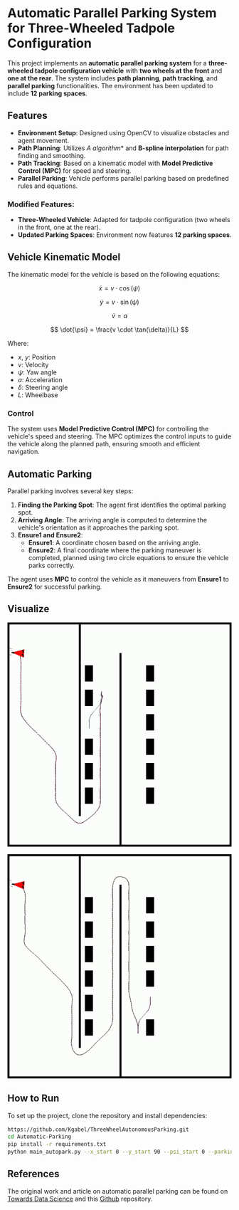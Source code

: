# Automatic Parallel Parking System for Three-Wheeled Tadpole Configuration

This project implements an **automatic parallel parking system** for a **three-wheeled tadpole configuration vehicle** with **two wheels at the front** and **one at the rear**. The system includes **path planning**, **path tracking**, and **parallel parking** functionalities. The environment has been updated to include **12 parking spaces**.

## Features

- **Environment Setup**: Designed using OpenCV to visualize obstacles and agent movement.
- **Path Planning**: Utilizes **A* algorithm** and **B-spline interpolation** for path finding and smoothing.
- **Path Tracking**: Based on a kinematic model with **Model Predictive Control (MPC)** for speed and steering.
- **Parallel Parking**: Vehicle performs parallel parking based on predefined rules and equations.

### Modified Features:
- **Three-Wheeled Vehicle**: Adapted for tadpole configuration (two wheels in the front, one at the rear).
- **Updated Parking Spaces**: Environment now features **12 parking spaces**.

## Vehicle Kinematic Model

The kinematic model for the vehicle is based on the following equations:


$$ \dot{x} = v \cdot \cos(\psi) $$

$$ \dot{y} = v \cdot \sin(\psi) $$

$$ \dot{v} = a $$

$$ \dot{\psi} = \frac{v \cdot \tan(\delta)}{L} $$



Where:
- $x$, $y$: Position
- $v$: Velocity
- $\psi$: Yaw angle
- $a$: Acceleration
- $\delta$: Steering angle
- $L$: Wheelbase

### Control

The system uses **Model Predictive Control (MPC)** for controlling the vehicle's speed and steering. The MPC optimizes the control inputs to guide the vehicle along the planned path, ensuring smooth and efficient navigation.

## Automatic Parking

Parallel parking involves several key steps:

1. **Finding the Parking Spot**: The agent first identifies the optimal parking spot.
2. **Arriving Angle**: The arriving angle is computed to determine the vehicle's orientation as it approaches the parking spot.
3. **Ensure1 and Ensure2**:
    - **Ensure1**: A coordinate chosen based on the arriving angle.
    - **Ensure2**: A final coordinate where the parking maneuver is completed, planned using two circle equations to ensure the vehicle parks correctly.

The agent uses **MPC** to control the vehicle as it maneuvers from **Ensure1** to **Ensure2** for successful parking.

## Visualize
![](GIF/result1.gif)

![](GIF/result2.gif)

## How to Run

To set up the project, clone the repository and install dependencies:
```bash
https://github.com/Kgabel/ThreeWheelAutonomousParking.git
cd Automatic-Parking
pip install -r requirements.txt
python main_autopark.py --x_start 0 --y_start 90 --psi_start 0 --parking 4
```

## References
The original work and article on automatic parallel parking can be found on [Towards Data Science](https://towardsdatascience.com/automatic-parallel-parking-system-including-path-planning-path-tracking-and-parallel-parking-in-a-ece780b2e8e0) and this [Github](https://github.com/Pandas-Team/Automatic-Parking/tree/master) repository.
